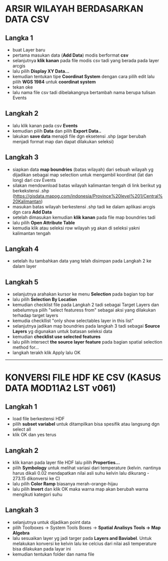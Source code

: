 # ARSIR WILAYAH BERDASARKAN DATA CSV

## Langka 1
- buat Layer baru
- pertama masukan data (**Add Data**) modis berformat **csv**
- selanjutnya **klik kanan** pada file modis csv tadi yang berada pada layer arcgis
- lalu pilih **Display XY Data...**
- kemudian tentukan tipe **Coordinat System** dengan cara pilih edit lalu pilih **WGS 1984** untuk **coordinat system**
- tekan oke
- lalu nama file csv tadi dibelakangnya bertambah nama berupa tulisan Events

## Langkah 2
- lalu klik kanan pada csv **Events**
- kemudian pilih **Data** dan pilih **Export Data..**
- lakukan **save data** menajdi file dgn eksetensi .shp (agar berubah menjadi format map dan dapat dilakukan seleksi)

## Langkah 3
- siapkan data **map boundries** (batas wilayah) dari sebuah wilayah yg dijadikan sebagai map selection untuk mengambil koordinat (lat dan long) dari csv Events
- silakan mendownload batas wilayah kalimantan tengah di link berikut yg berkekstensi .shp (https://gisdata.mapog.com/indonesia/Province%20level%201/Central%20Kalimantan)
- masukan batas wilayah berkestensi .shp tadi ke dalam aplikasi arcgis dgn cara **Add Data**
- setelah dimasukan kemudian **klik kanan** pada file map boundries tadi
- lalu pilih **Open Attribute Table**
- kemudia klik atau seleksi row wilayah yg akan di seleksi yakni kalimantan tengah

## Langkah 4
- setelah itu tambahkan data yang telah disimpan pada Langkah 2 ke dalam layer

## Langkah 5
- selanjutnya arahakan kursor ke menu **Selection** pada bagian top bar
- lalu pilih **Selection By Location**
- kemudian checklist file pada Langkah 2 tadi sebagai Target Layers dan sebelumnya pilih "select featuress from" sebagai aksi yang dilakukan terhadap target layers
- kemudia checkllist "only show selectables layer in this list"
- selanjutnya jadikan map boundries pada langkah 3 tadi sebagai **Source Layers** yg digunakan untuk batasan seleksi data
- kemudian **checklist use selected features**
- lalu pilih intersect **the source layer feature** pada bagian spatial selection method for...
- langkah terakh klik Apply lalu OK
------------------------------------------------------------------------------------------------------------------------------------------------------------------------

# KONVERSI FILE HDF KE CSV (KASUS DATA MOD11A2 LST v061)

## Langkah 1
- load file berkestensi HDF
- pilih **subset variabel** untuk ditampilkan bisa spesifik atau langsung dgn select all
- klik OK dan yes terus

## Langkah 2
- klik kanan pada layer file HDF lalu pilih **Properties...**
- pilih **Symbology** untuk melihat variasi dari temperature (kelvin. nantinya harus dikali 0.02 mendapatkan nilai asli suhu kelvin lalu dikurang - 273.15 dikonversi ke C)
- lalu pilih **Color Ramp** biasanya merah-orange-hijau
- lalu pilih **Invert** dan klik OK maka warna map akan berubah warna mengikuti kategori suhu

## Langkah 3
- selanjutnya untuk dijadikan point data
- pilih Toolboxes -> System Tools Boxes -> **Spatial Analisys Tools -> Map Algebra**
- lalu sesuaikan layer yg jadi targer pada **Layers and Baviabel**. Untuk melakukan konversi ke kelvin lalu ke celcius dari nilai asli temperature bisa dilakukan pada layar ini
- kemudian tentukan folder dan nama file 
